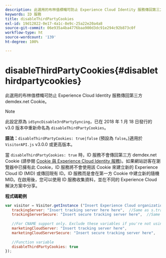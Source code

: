 ```yaml
---
description: 此選用的布林值標幟可防止 Experience Cloud Identity 服務傳回第三方 demdex.net Cookie。
keywords: ID 服務
title: disableThirdPartyCookies
exl-id: 19d12822-0e17-4a1c-8e9c-25a22e20a4a8
source-git-commit: 06e935a4ba4776baa900d3dc91e294c92b873c0f
workflow-type: ht
source-wordcount: '139'
ht-degree: 100%

---
```


# disableThirdPartyCookies{#disablethirdpartycookies}

此選用的布林值標幟可防止 Experience Cloud Identity 服務傳回第三方 demdex.net Cookie。

>[!NOTE]
>
>此設定原為 `idSyncDisable3rdPartySyncing`，已在 2018 年 1 月 18 日發行的 v3.0 版本中重新命名為 `disableThirdPartyCookies`。

**語法：**`disableThirdPartyCookies: true|false` (預設為 `false`。)適用於 `VisitorAPI.js` v3.0.0 或更高版本。

當 `disableThirdPartyCookies: true` 時，ID 服務不會傳回第三方 demdex.net Cookie (請參閱 [Cookie 與 Experience Cloud Identity 服務](../../introduction/cookies.md))。如果網站訪客在瀏覽器中已擁有此 Cookie，ID 服務將不會使用該 Cookie 來建立新的 Experience Cloud ID (MID) 或傳回現有 ID。ID 服務而是會在第一方 Cookie 中建立新的隨機 MID。在啟用後，您可以使用 ID 服務收集資料，並在不同的 Experience Cloud 解決方案中分享。

**程式碼範例**

```js
var visitor = Visitor.getInstance ("Insert Experience Cloud organization ID here",{ 
   trackingServer: "Insert tracking server here here",  //Same as s.trackingServer 
   trackingServerSecure: "Insert secure tracking server here",  //Same as s.trackingServerSecure 
 
   //For CNAME support only. Exclude these variables if you're not using CNAME 
   marketingCloudServer: "Insert tracking server here", 
   marketingCloudServerSecure: "Insert secure tracking server here", 
 
   //Function variable 
   disableThirdPartyCookies: true 
});
```
